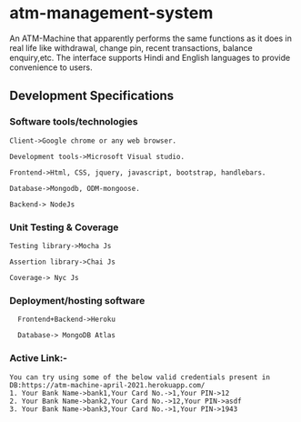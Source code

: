 # atm-management-system
An ATM-Machine that apparently performs the same functions as it does in real life like withdrawal, change pin, recent transactions, balance enquiry,etc. The interface supports Hindi and English languages to provide convenience to users. 
## Development Specifications
### Software tools/technologies

    Client->Google chrome or any web browser.

    Development tools->Microsoft Visual studio.

    Frontend->Html, CSS, jquery, javascript, bootstrap, handlebars.

    Database->Mongodb, ODM-mongoose.

    Backend-> NodeJs

### Unit Testing & Coverage

    Testing library->Mocha Js

    Assertion library->Chai Js

    Coverage-> Nyc Js

### Deployment/hosting software

      Frontend+Backend->Heroku

      Database-> MongoDB Atlas
### Active Link:-
    You can try using some of the below valid credentials present in DB:https://atm-machine-april-2021.herokuapp.com/
    1. Your Bank Name->bank1,Your Card No.->1,Your PIN->12
    2. Your Bank Name->bank2,Your Card No.->12,Your PIN->asdf
    3. Your Bank Name->bank3,Your Card No.->1,Your PIN->1943
